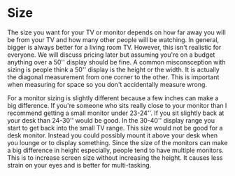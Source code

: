 # Size
The size you want for your TV or monitor depends on how far away you will be from your TV and how many other people will be watching. In general, bigger is always better for a living room TV. However, this isn't realistic for everyone. We will discuss pricing later but assuming you're on a budget anything over a 50'' display should be fine. A common misconsception with sizing is people think a 50'' display is the height or the width. It is actually the diagonal measurement from one corner to the other. This is important when measuring for space so you don't accidentally measure wrong.


For a monitor sizing is slightly different because a few inches can make a big difference. If you're someone who sits really close to your monitor than I recommend getting a small monitor under 23-24''. If you sit slightly back at your desk than 24-30'' would be good. In the 30-40'' display range you start to get back into the small TV range. This size would not be good for a desk monitor. Instead you could possibly mount it above your desk when you lounge or to display something. Since the size of the monitors can make a big difference in height especially, people tend to have multiple monitors. This is to increase screen size without increasing the height. It causes less strain on your eyes and is better for multi-tasking.
